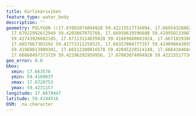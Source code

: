 ```yaml
---
title: Karlskärsviken
feature_type: water_body
description: ''
geometry: POLYGON ((17.67083074094928 59.42215517734994, 17.66954328062245 59.42156572435501,
  17.67022992612949 59.4203867875768, 17.66958619596608 59.41995013390767, 17.67207528593159
  59.41743926602185, 17.67113114835828 59.41669688681024, 17.66718293668961 59.41606366815025,
  17.6657667303292 59.41772311259525, 17.66357804777357 59.419098643055, 17.6636209631181
  59.41968813900301, 17.66512300016578 59.42045228514149, 17.66641046049351 59.42311574542493,
  17.66868497373729 59.42296292959956, 17.67083074094928 59.42215517734994))
geo_error: 0.0
bbox:
  xmin: 17.663578
  ymin: 59.4160637
  xmax: 17.6720753
  ymax: 59.4231157
longitude: 17.6678447
latitude: 59.4194516
OSM: .na.character
---
```

